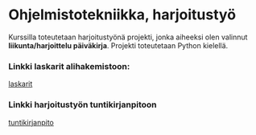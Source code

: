 # Ohjelmistotekniikka, harjoitustyö 
Kurssilla toteutetaan harjoitustyönä projekti, jonka aiheeksi olen valinnut **liikunta/harjoittelu päiväkirja**. Projekti toteutetaan Python kielellä.

 ### Linkki laskarit alihakemistoon:
[laskarit](laskarit)

### Linkki harjoitustyön tuntikirjanpitoon
[tuntikirjanpito](python-app/dokumentaatio/Tuntikirjanpito.md)
